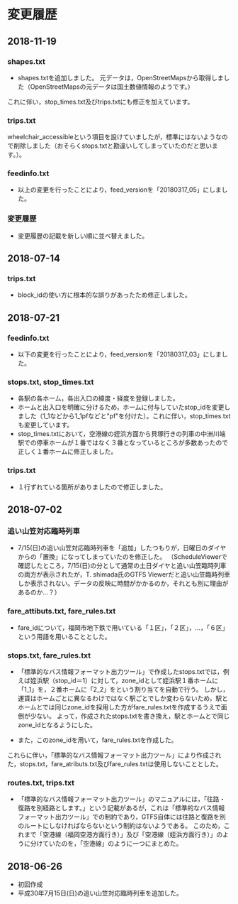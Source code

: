 ﻿# 変更履歴

## 2018-11-19
### shapes.txt
* shapes.txtを追加しました。
元データは，OpenStreetMapsから取得しました（OpenStreetMapsの元データは国土数値情報のようです。）

これに伴い，stop_times.txt及びtrips.txtにも修正を加えています。

### trips.txt
wheelchair_accessibleという項目を設けていましたが，標準にはないようなので削除しました（おそらくstops.txtと勘違いしてしまっていたのだと思います。）。

### feedinfo.txt

* 以上の変更を行ったことにより，feed_versionを「20180317_05」にしました。


### 変更履歴
* 変更履歴の記載を新しい順に並べ替えました。



## 2018-07-14

### trips.txt

* block_idの使い方に根本的な誤りがあったため修正しました。


## 2018-07-21

### feedinfo.txt

* 以下の変更を行ったことにより，feed_versionを「20180317_03」にしました。

### stops.txt, stop_times.txt

* 各駅の各ホーム，各出入口の緯度・経度を登録しました。
* ホームと出入口を明確に分けるため，ホームに付与していたstop_idを変更しました（1_1などから1_1pfなどと"pf"を付けた）。これに伴い，stop_times.txtも変更しています。
* stop_times.txtにおいて，空港線の姪浜方面から貝塚行きの列車の中洲川端駅での停車ホームが１番ではなく３番となっているところが多数あったので正しく１番ホームに修正しました。


### trips.txt

* １行ずれている箇所がありましたので修正しました。



## 2018-07-02

### 追い山笠対応臨時列車
* 7/15(日)の追い山笠対応臨時列車を「追加」したつもりが，日曜日のダイヤからの「置換」になってしまっていたのを修正した。
（ScheduleViewerで確認したところ，7/15(日)の分として通常の土日ダイヤと追い山笠臨時列車の両方が表示されたが，T. shimada氏のGTFS Viewerだと追い山笠臨時列車しか表示されない。データの反映に時間がかかるのか，それとも別に理由があるのか…？）


###  fare_attibuts.txt, fare_rules.txt

* fare_idについて，福岡市地下鉄で用いている「１区」，「２区」，…，「６区」という用語を用いることとした。


### stops.txt, fare_rules.txt
* 「標準的なバス情報フォーマット出力ツール」で作成したstops.txtでは，例えば姪浜駅（stop_id＝1）に対して，zone_idとして姪浜駅１番ホームに「1_1」を，２番ホームに「2_2」をという割り当てを自動で行う。
しかし，運賃はホームごとに異なるわけではなく駅ごとでしか変わらないため，駅とホームとでは同じzone_idを採用した方がfare_rules.txtを作成するうえで面倒が少ない。
よって，作成されたstops.txtを書き換え，駅とホームとで同じzone_idとなるようにした。

* また，このzone_idを用いて，fare_rules.txtを作成した。

これらに伴い，「標準的なバス情報フォーマット出力ツール」により作成された，stops.txt，fare_atributs.txt及びfare_rules.txtは使用しないこととした。


### routes.txt, trips.txt

* 「標準的なバス情報フォーマット出力ツール」のマニュアルには，「往路・復路を別経路とします。」という記載があるが，これは「標準的なバス情報フォーマット出力ツール」での制約であり，GTFS自体には往路と復路を別のルートにしなければならないという制約はないようである。
このため，これまで「空港線（福岡空港方面行き）」及び「空港線（姪浜方面行き）」のように分けていたのを，「空港線」のように一つにまとめた。



## 2018-06-26
* 初回作成
* 平成30年7月15日(日)の追い山笠対応臨時列車を追加した。
